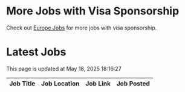 # More Jobs with Visa Sponsorship

Check out [Europe Jobs](https://github.com/sureshparimi/europejobs#latest-jobs) for more jobs with visa sponsorship.

# Latest Jobs

This page is updated at May 18, 2025 18:16:27

| Job Title | Job Location | Job Link | Job Posted |
| --- | --- | --- | --- |
